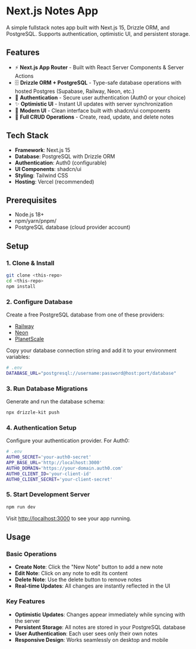 # Next.js Notes App

A simple fullstack notes app built with Next.js 15, Drizzle ORM, and PostgreSQL. Supports authentication, optimistic UI, and persistent storage.

## Features

- ⚡ **Next.js App Router** - Built with React Server Components & Server Actions
- 🗄️ **Drizzle ORM + PostgreSQL** - Type-safe database operations with hosted Postgres (Supabase, Railway, Neon, etc.)
- 🔐 **Authentication** - Secure user authentication (Auth0 or your choice)
- ✨ **Optimistic UI** - Instant UI updates with server synchronization
- 🎨 **Modern UI** - Clean interface built with shadcn/ui components
- 📝 **Full CRUD Operations** - Create, read, update, and delete notes

## Tech Stack

- **Framework**: Next.js 15
- **Database**: PostgreSQL with Drizzle ORM
- **Authentication**: Auth0 (configurable)
- **UI Components**: shadcn/ui
- **Styling**: Tailwind CSS
- **Hosting**: Vercel (recommended)

## Prerequisites

- Node.js 18+
- npm/yarn/pnpm/
- PostgreSQL database (cloud provider account)

## Setup

### 1. Clone & Install

```bash
git clone <this-repo>
cd <this-repo>
npm install
```

### 2. Configure Database

Create a free PostgreSQL database from one of these providers:
- [Railway](https://railway.app)
- [Neon](https://neon.tech)
- [PlanetScale](https://planetscale.com)

Copy your database connection string and add it to your environment variables:

```bash
# .env
DATABASE_URL="postgresql://username:password@host:port/database"
```

### 3. Run Database Migrations

Generate and run the database schema:

```bash
npx drizzle-kit push
```

### 4. Authentication Setup

Configure your authentication provider. For Auth0:

```bash
# .env
AUTH0_SECRET='your-auth0-secret'
APP_BASE_URL='http://localhost:3000'
AUTH0_DOMAIN='https://your-domain.auth0.com'
AUTH0_CLIENT_ID='your-client-id'
AUTH0_CLIENT_SECRET='your-client-secret'
```

### 5. Start Development Server

```bash
npm run dev
```

Visit [http://localhost:3000](http://localhost:3000) to see your app running.

## Usage

### Basic Operations

- **Create Note**: Click the "New Note" button to add a new note
- **Edit Note**: Click on any note to edit its content
- **Delete Note**: Use the delete button to remove notes
- **Real-time Updates**: All changes are instantly reflected in the UI

### Key Features

- **Optimistic Updates**: Changes appear immediately while syncing with the server
- **Persistent Storage**: All notes are stored in your PostgreSQL database
- **User Authentication**: Each user sees only their own notes
- **Responsive Design**: Works seamlessly on desktop and mobile
